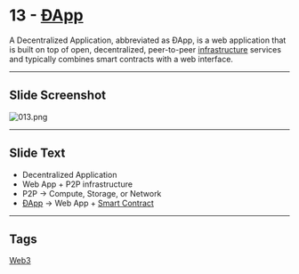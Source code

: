 # 13 - [ÐApp](Dapp.md)


A Decentralized Application, abbreviated as ÐApp, is a web application that is built on top of open, decentralized, peer-to-peer [infrastructure](Infrastructure.md) services and typically combines smart contracts with a web interface.

___
## Slide Screenshot
![013.png](../../images/1.%20Ethereum%20101/013.png)
___
## Slide Text
- Decentralized Application
- Web App + P2P infrastructure
- P2P -> Compute, Storage, or Network
- [ÐApp](Dapp.md) -> Web App + [Smart Contract](Smart%20Contracts.md)

___
## Tags
[Web3](Web3.md)